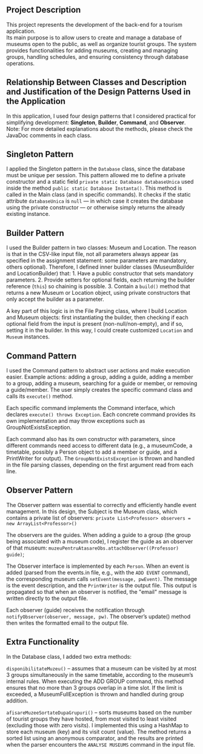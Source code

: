 ## Project Description

This project represents the development of the back-end for a tourism application.  
Its main purpose is to allow users to create and manage a database of museums open to the public, as well as organize tourist groups.
The system provides functionalities for adding museums, creating and managing groups, handling schedules, and ensuring consistency through database operations. 

## Relationship Between Classes and Description and Justification of the Design Patterns Used in the Application

In this application, I used four design patterns that I considered practical for simplifying development: **Singleton**, **Builder**, **Command**, and **Observer**.
Note: For more detailed explanations about the methods, please check the JavaDoc comments in each class.

## Singleton Pattern

I applied the Singleton pattern in the `Database` class, since the database must be unique per session.
This pattern allowed me to define a private constructor and a static field
`private static Database databaseUnica` used inside the method `public static Database Instanta()`.
This method is called in the Main class (and in specific commands). It checks if the static attribute `databaseUnica` is `null` — in which case it creates the database using the private constructor — or otherwise simply returns the already existing instance.

## Builder Pattern

I used the Builder pattern in two classes: Museum and Location.
The reason is that in the CSV-like input file, not all parameters always appear (as specified in the assignment statement: some parameters are mandatory, others optional).
Therefore, I defined inner builder classes (MuseumBuilder and LocationBuilder) that:
    1. Have a public constructor that sets mandatory parameters.
    2. Provide setters for optional fields, each returning the builder reference (`this`) so chaining is possible.
    3. Contain a `build()` method that returns a new Museum or Location object, using private constructors that only accept the builder as a parameter.

A key part of this logic is in the File Parsing class, where I build Location and Museum objects: first instantiating the builder, then checking if each optional field from the input is present (non-null/non-empty), and if so, setting it in the builder. In this way, I could create customized `Location` and `Museum` instances.

## Command Pattern

I used the Command pattern to abstract user actions and make execution easier.
Example actions: adding a group, adding a guide, adding a member to a group, adding a museum, searching for a guide or member, or removing a guide/member.
The user simply creates the specific command class and calls its `execute()` method.

Each specific command implements the Command interface, which declares `execute() throws Exception`.
Each concrete command provides its own implementation and may throw exceptions such as GroupNotExistsException.

Each command also has its own constructor with parameters, since different commands need access to different data (e.g., a museumCode, a timetable, possibly a Person object to add a member or guide, and a PrintWriter for output).
The `GroupNotExistsException` is thrown and handled in the file parsing classes, depending on the first argument read from each line.

## Observer Pattern
The Observer pattern was essential to correctly and efficiently handle event management.
In this design, the Subject is the Museum class, which contains a private list of observers:
`private List<Professor> observers = new ArrayList<Professor>()`

The observers are the guides. When adding a guide to a group (the group being associated with a museum code), I register the guide as an observer of that museum:
`muzeuPentruAtasareObs.attachObserver((Professor) guide)`;

The Observer interface is implemented by each `Person`. When an event is added (parsed from the events.in file, e.g., with the `ADD EVENT` command), the corresponding museum calls `setEvent(message, pwEvent)`.
The message is the event description, and the `PrintWriter` is the output file. This output is propagated so that when an observer is notified, the "email" message is written directly to the output file.

Each observer (guide) receives the notification through `notifyObserver(observer, message, pw)`.
The observer’s update() method then writes the formatted email to the output file.

## Extra Functionality
In the Database class, I added two extra methods:

`disponibilitateMuzeu()` – assumes that a museum can be visited by at most 3 groups simultaneously in the same timetable, according to the museum’s internal rules.
When executing the ADD GROUP command, this method ensures that no more than 3 groups overlap in a time slot.
If the limit is exceeded, a MuseumFullException is thrown and handled during group addition.

`afisareMuzeeSortateDupaGrupuri()` – sorts museums based on the number of tourist groups they have hosted, from most visited to least visited (excluding those with zero visits).
I implemented this using a HashMap to store each museum (key) and its visit count (value).
The method returns a sorted list using an anonymous comparator, and the results are printed when the parser encounters the `ANALYSE MUSEUMS` command in the input file.
